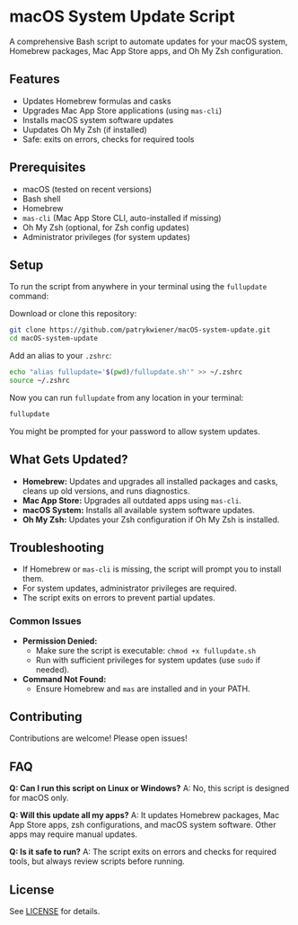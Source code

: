 # macOS System Update Script

A comprehensive Bash script to automate updates for your macOS system, Homebrew packages, Mac App Store apps, and Oh My Zsh configuration.

## Features

- Updates Homebrew formulas and casks
- Upgrades Mac App Store applications (using `mas-cli`)
- Installs macOS system software updates
- Uupdates Oh My Zsh (if installed)
- Safe: exits on errors, checks for required tools

## Prerequisites

- macOS (tested on recent versions)
- Bash shell
- Homebrew
- `mas-cli` (Mac App Store CLI, auto-installed if missing)
- Oh My Zsh (optional, for Zsh config updates)
- Administrator privileges (for system updates)

## Setup

To run the script from anywhere in your terminal using the `fullupdate` command:

Download or clone this repository:

  ```zsh
  git clone https://github.com/patrykwiener/macOS-system-update.git
  cd macOS-system-update
  ```
Add an alias to your `.zshrc`:

  ```zsh
  echo "alias fullupdate='$(pwd)/fullupdate.sh'" >> ~/.zshrc
  source ~/.zshrc
  ```

Now you can run `fullupdate` from any location in your terminal:

  ```zsh
  fullupdate
  ```

You might be prompted for your password to allow system updates.

## What Gets Updated?

- **Homebrew:** Updates and upgrades all installed packages and casks, cleans up old versions, and runs diagnostics.
- **Mac App Store:** Upgrades all outdated apps using `mas-cli`.
- **macOS System:** Installs all available system software updates.
- **Oh My Zsh:** Updates your Zsh configuration if Oh My Zsh is installed.

## Troubleshooting

- If Homebrew or `mas-cli` is missing, the script will prompt you to install them.
- For system updates, administrator privileges are required.
- The script exits on errors to prevent partial updates.

### Common Issues

- **Permission Denied:**
  - Make sure the script is executable: `chmod +x fullupdate.sh`
  - Run with sufficient privileges for system updates (use `sudo` if needed).
- **Command Not Found:**
  - Ensure Homebrew and `mas` are installed and in your PATH.

## Contributing

Contributions are welcome! Please open issues!

## FAQ

**Q: Can I run this script on Linux or Windows?**
A: No, this script is designed for macOS only.

**Q: Will this update all my apps?**
A: It updates Homebrew packages, Mac App Store apps, zsh configurations, and macOS system software. Other apps may require manual updates.

**Q: Is it safe to run?**
A: The script exits on errors and checks for required tools, but always review scripts before running.

## License

See [LICENSE](LICENSE) for details.
